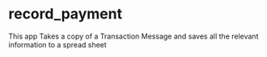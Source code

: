 # record_payment

This app Takes a copy of a Transaction Message and saves all the relevant information to a spread sheet
